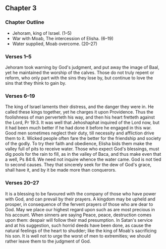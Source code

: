 ## Chapter 3

### Chapter Outline

- Jehoram, king of Israel. (1–5)
- War with Moab, The intercession of Elisha. (6–19)
- Water supplied, Moab overcome. (20–27)

### Verses 1–5

Jehoram took warning by God's judgment, and put away the image of Baal, yet he maintained the worship of the calves. Those do not truly repent or reform, who only part with the sins they lose by, but continue to love the sins that they think to gain by.

### Verses 6–19

The king of Israel laments their distress, and the danger they were in. He called these kings together, yet he charges it upon Providence. Thus the foolishness of man perverteth his way, and then his heart fretteth against the Lord, Pr 19:3. It was well that Jehoshaphat inquired of the Lord now, but it had been much better if he had done it before he engaged in this war. Good men sometimes neglect their duty, till necessity and affliction drive them to it. Wicked people often fare the better for the friendship and society of the godly. To try their faith and obedience, Elisha bids them make the valley full of pits to receive water. Those who expect God's blessings, must dig pools for the rain to fill, as in the valley of Baca, and thus make even that a well, Ps 84:6. We need not inquire whence the water came. God is not tied to second causes. They that sincerely seek for the dew of God's grace, shall have it, and by it be made more than conquerors.

### Verses 20–27

It is a blessing to be favoured with the company of those who have power with God, and can prevail by their prayers. A kingdom may be upheld and prosper, in consequence of the fervent prayers of those who are dear to God. May we place our highest regard upon such as are most precious in his account. When sinners are saying Peace, peace, destruction comes upon them: despair will follow their mad presumption. In Satan's service and at his suggestion, such horrid deeds have been done, as cause the natural feelings of the heart to shudder; like the king of Moab's sacrificing his son. It is well not to urge the worst of men to extremities; we should rather leave them to the judgment of God.

